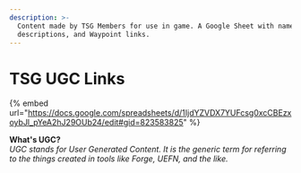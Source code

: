 ```yaml
---
description: >-
  Content made by TSG Members for use in game. A Google Sheet with names,
  descriptions, and Waypoint links.
---
```


# TSG UGC Links

{% embed url="https://docs.google.com/spreadsheets/d/1IjdYZVDX7YUFcsg0xcCBEzxoybJl_pYeA2hJ29OUb24/edit#gid=823583825" %}

**What's UGC?** \
_UGC stands for User Generated Content. It is the generic term for referring to the things created in tools like Forge, UEFN, and the like._
